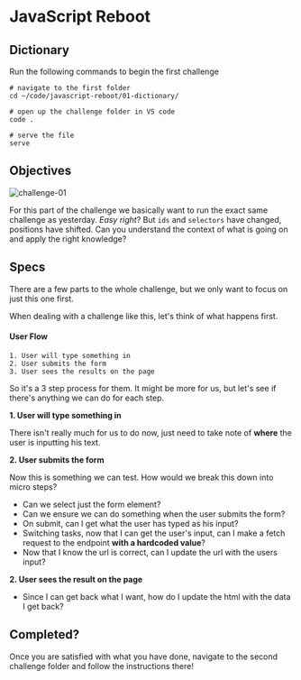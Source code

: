 # JavaScript Reboot

## Dictionary

Run the following commands to begin the first challenge

```shell
# navigate to the first folder
cd ~/code/javascript-reboot/01-dictionary/

# open up the challenge folder in VS code
code .

# serve the file
serve
```

## Objectives
![challenge-01](https://github.com/user-attachments/assets/c058ed19-1cbc-4b37-aede-d169be7052e5)

For this part of the challenge we basically want to run the exact same challenge as yesterday. _Easy right_? But `ids` and `selectors` have changed, positions have shifted. Can you understand the context of what is going on and apply the right knowledge?

## Specs

There are a few parts to the whole challenge, but we only want to focus on just this one first.

When dealing with a challenge like this, let's think of what happens first.

#### User Flow

```text
1. User will type something in
2. User submits the form
3. User sees the results on the page
```

So it's a 3 step process for them. It might be more for us, but let's see if there's anything we can do for each step.

**1. User will type something in**

There isn't really much for us to do now, just need to take note of **where** the user is inputting his text.

**2. User submits the form**

Now this is something we can test.
How would we break this down into micro steps?

- Can we select just the form element?
- Can we ensure we can do something when the user submits the form?
- On submit, can I get what the user has typed as his input?
- Switching tasks, now that I can get the user's input, can I make a fetch request to the endpoint **with a hardcoded value**?
- Now that I know the url is correct, can I update the url with the users input?

**2. User sees the result on the page**

- Since I can get back what I want, how do I update the html with the data I get back?

## Completed?

Once you are satisfied with what you have done, navigate to the second challenge folder and follow the instructions there!
